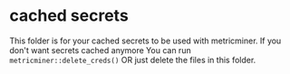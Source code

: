 # cached secrets

This folder is for your cached secrets to be used with metricminer. If you don't want secrets cached anymore
You can run `metricminer::delete_creds()` OR just delete the files in this folder. 
